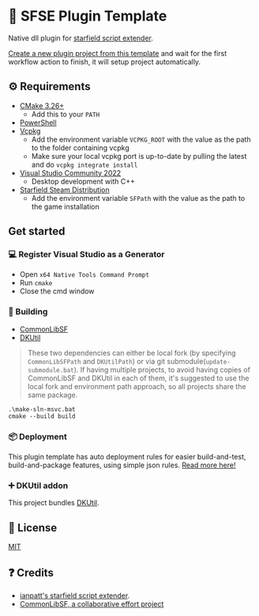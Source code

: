 # 📑 SFSE Plugin Template
Native dll plugin for [starfield script extender](https://github.com/ianpatt/sfse).

[Create a new plugin project from this template](https://github.com/new?template_name=SF_PluginTemplate&template_owner=gottyduke) and wait for the first workflow action to finish, it will setup project automatically.

## ⚙ Requirements

- [CMake 3.26+](https://cmake.org/)
  - Add this to your `PATH`
- [PowerShell](https://github.com/PowerShell/PowerShell/releases/latest)
- [Vcpkg](https://github.com/microsoft/vcpkg)
  - Add the environment variable `VCPKG_ROOT` with the value as the path to the folder containing vcpkg
  - Make sure your local vcpkg port is up-to-date by pulling the latest and do `vcpkg integrate install`
- [Visual Studio Community 2022](https://visualstudio.microsoft.com/)
  - Desktop development with C++
- [Starfield Steam Distribution](#-deployment)
  - Add the environment variable `SFPath` with the value as the path to the game installation
  
## Get started

### 💻 Register Visual Studio as a Generator

- Open `x64 Native Tools Command Prompt`
- Run `cmake`
- Close the cmd window

### 🔨 Building

- [CommonLibSF](https://github.com/Starfield-Reverse-Engineering/CommonLibSF)
- [DKUtil](https://github.com/gottyduke/DKUtil)
> These two dependencies can either be local fork (by specifying `CommonLibSFPath` and `DKUtilPath`) or via git submodule(`update-submodule.bat`).
> If having multiple projects, to avoid having copies of CommonLibSF and DKUtil in each of them, it's suggested to use the local fork and environment path approach, so all projects share the same package.

```
.\make-sln-msvc.bat
cmake --build build
```

### 📦 Deployment

This plugin template has auto deployment rules for easier build-and-test, build-and-package features, using simple json rules. [Read more here!](https://github.com/gottyduke/SF_PluginTemplate/wiki/Custom-deployment-rules)

### ➕ DKUtil addon

This project bundles [DKUtil](https://github.com/gottyduke/DKUtil).

## 📖 License

[MIT](LICENSE)

## ❓ Credits

- [ianpatt's starfield script extender](https://github.com/ianpatt/sfse).
- [CommonLibSF, a collaborative effort project](https://github.com/Starfield-Reverse-Engineering/CommonLibSF)
